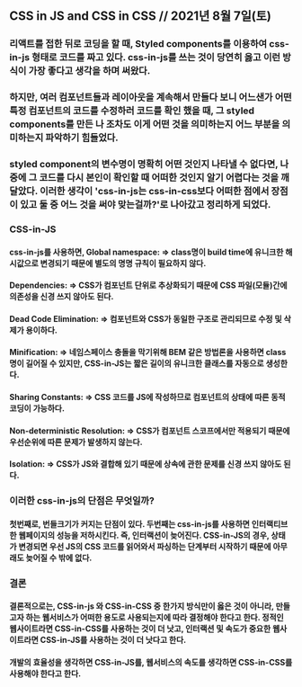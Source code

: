 ## CSS in JS and CSS in CSS // 2021년 8월 7일(토)

### 리액트를 접한 뒤로 코딩을 할 때, Styled components를 이용하여 css-in-js 형태로 코드를 짜고 있다. css-in-js를 쓰는 것이 당연히 옳고 이런 방식이 가장 좋다고 생각을 하며 써왔다.

### 하지만, 여러 컴포넌트들과 레이아웃을 계속해서 만들다 보니 어느샌가 어떤 특정 컴포넌트의 코드를 수정하러 코드를 확인 했을 때, 그 styled components를 만든 나 조차도 이게 어떤 것을 의미하는지 어느 부분을 의미하는지 파악하기 힘들었다.

### styled component의 변수명이 명확히 어떤 것인지 나타낼 수 없다면, 나중에 그 코드를 다시 본인이 확인할 때 어떠한 것인지 알기 어렵다는 것을 깨달았다. 이러한 생각이 'css-in-js는 css-in-css보다 어떠한 점에서 장점이 있고 둘 중 어느 것을 써야 맞는걸까?'로 나아갔고 정리하게 되었다.

### CSS-in-JS

#### css-in-js를 사용하면, Global namespace: => class명이 build time에 유니크한 해시값으로 변경되기 때문에 별도의 명명 규칙이 필요하지 않다.

#### Dependencies: => CSS가 컴포넌트 단위로 추상화되기 때문에 CSS 파일(모듈)간에 의존성을 신경 쓰지 않아도 된다.

#### Dead Code Elimination: => 컴포넌트와 CSS가 동일한 구조로 관리되므로 수정 및 삭제가 용이하다.

#### Minification: => 네임스페이스 충돌을 막기위해 BEM 같은 방법론을 사용하면 class 명이 길어질 수 있지만, CSS-in-JS는 짧은 길이의 유니크한 클래스를 자동으로 생성한다.

#### Sharing Constants: => CSS 코드를 JS에 작성하므로 컴포넌트의 상태에 따른 동적 코딩이 가능하다.

#### Non-deterministic Resolution: => CSS가 컴포넌트 스코프에서만 적용되기 때문에 우선순위에 따른 문제가 발생하지 않는다.

#### Isolation: => CSS가 JS와 결합해 있기 때문에 상속에 관한 문제를 신경 쓰지 않아도 된다.

### 이러한 css-in-js의 단점은 무엇일까?

#### 첫번째로, 번들크기가 커지는 단점이 있다. 두번째는 css-in-js를 사용하면 인터랙티브한 웹페이지의 성능을 저하시킨다. 즉, 인터랙션이 늦어진다. CSS-in-JS의 경우, 상태가 변경되면 우선 JS의 CSS 코드를 읽어와서 파싱하는 단계부터 시작하기 때문에 아무래도 늦어질 수 밖에 없다.

### 결론

#### 결론적으로는, CSS-in-js 와 CSS-in-CSS 중 한가지 방식만이 옳은 것이 아니라, 만들고자 하는 웹서비스가 어떠한 용도로 사용되는지에 따라 결정해야 한다고 한다. 정적인 웹사이트라면 CSS-in-CSS를 사용하는 것이 더 낫고, 인터랙션 및 속도가 중요한 웹사이트라면 CSS-in-JS를 사용하는 것이 더 낫다고 한다.

#### 개발의 효율성을 생각하면 CSS-in-JS를, 웹서비스의 속도를 생각하면 CSS-in-CSS를 사용해야 한다고 한다.
